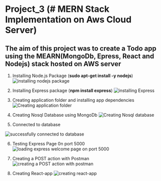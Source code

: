 # Project_3 (# MERN Stack Implementation on Aws Cloud Server)

## The aim of this project was to create a Todo app using the MEARN(MongoDb, Epress, React and Nodejs) stack hosted on AWS server


1. Installing Node.js Package (**sudo apt-get install -y nodejs**)
![installing nodejs package](https://user-images.githubusercontent.com/101065505/197886175-672abcf1-d1b5-4bd5-a2ac-2703b2fdb92a.png)
   
2. Installing Express package (**npm install express**) 
![installing Express](https://user-images.githubusercontent.com/101065505/197888618-ae4a2cd2-f044-4b29-8a0c-8ccf69e45a1d.png)

3. Creating application folder and installing app dependencies
![Creating application folder](https://user-images.githubusercontent.com/101065505/197890021-09ce8c1f-823a-470c-a6fa-7bac3fe4d948.png)

4. Creating Nosql Database using MongoDb
![Creating Nosql database](https://user-images.githubusercontent.com/101065505/197890827-311b7030-9b5c-4418-ba4b-2e35bd755cc2.png)

5. Connected to database

![successfully connected to database](https://user-images.githubusercontent.com/101065505/197892288-4dabfe71-e011-4f91-823e-58f12ece1749.png)

6. Testing Express Page 0n port 5000
![loading express welcome page on port 5000](https://user-images.githubusercontent.com/101065505/197893425-6b22b61f-a282-4ba0-bc54-cf4920e32e54.png)

7. Creating a POST action with Postman 
![creating a POST action with postman](https://user-images.githubusercontent.com/101065505/197894015-d8734419-858c-469b-8fe9-ca0d75e91c2b.png)

8. Creating React-app
![creating react-app](https://user-images.githubusercontent.com/101065505/197894707-dc541f25-fb50-4e1b-ae84-a2b990af6e51.png)
